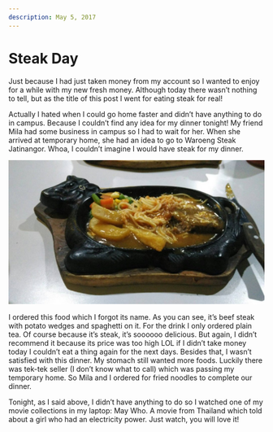 ```yaml
---
description: May 5, 2017
---
```


# Steak Day

Just because I had just taken money from my account so I wanted to enjoy for a while with my new fresh money. Although today there wasn’t nothing to tell, but as the title of this post I went for eating steak for real!

Actually I hated when I could go home faster and didn’t have anything to do in campus. Because I couldn’t find any idea for my dinner tonight! My friend Mila had some business in campus so I had to wait for her. When she arrived at temporary home, she had an idea to go to Waroeng Steak Jatinangor. Whoa, I couldn’t imagine I would have steak for my dinner.

![](<../../.gitbook/assets/image (51).png>)

I ordered this food which I forgot its name. As you can see, it’s beef steak with potato wedges and spaghetti on it. For the drink I only ordered plain tea. Of course because it’s steak, it’s soooooo delicious. But again, I didn’t recommend it because its price was too high LOL if I didn’t take money today I couldn’t eat a thing again for the next days. Besides that, I wasn’t satisfied with this dinner. My stomach still wanted more foods. Luckily there was tek-tek seller (I don’t know what to call) which was passing my temporary home. So Mila and I ordered for fried noodles to complete our dinner.

Tonight, as I said above, I didn’t have anything to do so I watched one of my movie collections in my laptop: May Who. A movie from Thailand which told about a girl who had an electricity power. Just watch, you will love it!
